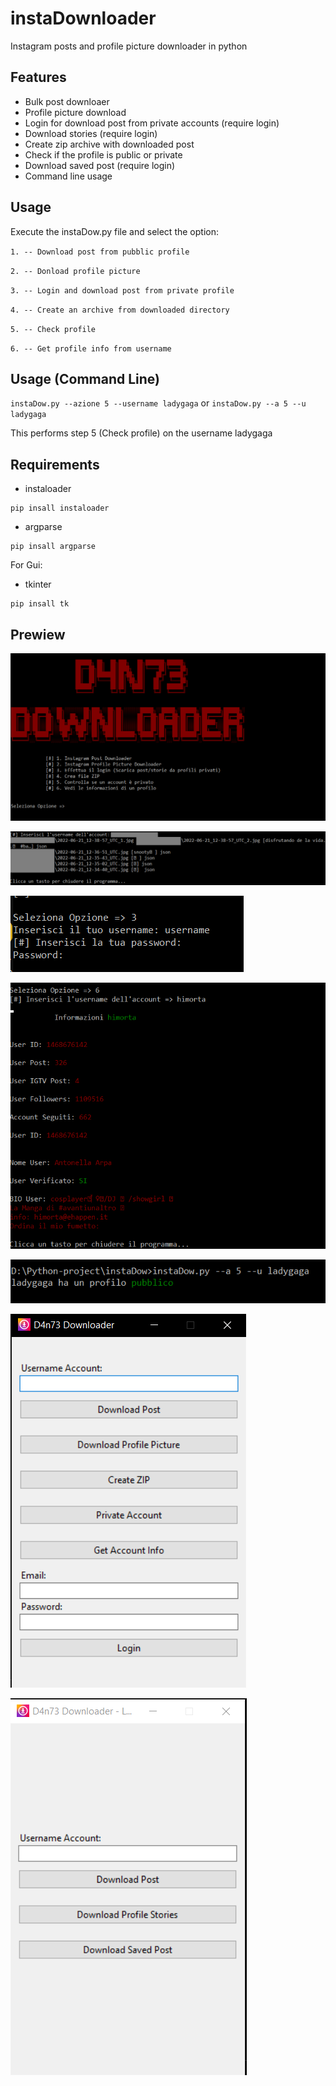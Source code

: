 # instaDownloader
Instagram posts and profile picture downloader in python

## Features
- Bulk post downloaer
- Profile picture download
- Login for download post from private accounts (require login)
- Download stories (require login)
- Create zip archive with downloaded post
- Check if the profile is public or private
- Download saved post (require login)
- Command line usage

## Usage
Execute the instaDow.py file and select the option:

`1. -- Download post from pubblic profile`

`2. -- Donload profile picture`

`3. -- Login and download post from private profile`

`4. -- Create an archive from downloaded directory`

`5. -- Check profile`

`6. -- Get profile info from username`

## Usage (Command Line)
 `instaDow.py --azione 5 --username ladygaga` or `instaDow.py --a 5 --u ladygaga`
 
 This performs step 5 (Check profile) on the username ladygaga

## Requirements
- instaloader
```
pip insall instaloader
```
- argparse
```
pip insall argparse 
```

For Gui:
- tkinter
```
pip insall tk
```

## Prewiew
![1](./Screenshot/Screenshot_1.png)

![2](./Screenshot/Screenshot_2.png)

![3](./Screenshot/Screenshot_3.png)

![4](./Screenshot/Screenshot_4.png)

![5](./Screenshot/Screenshot_5.png)

![6](./Screenshot/Screenshot_6.png)

![7](./Screenshot/Screenshot_7.png)
